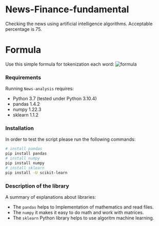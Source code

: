 # News-Finance-fundamental
Checking the news using artificial intelligence algorithms. Acceptable percentage is 75.

# Formula 
Use this simple formula for tokenization each word:
![formula](https://user-images.githubusercontent.com/113052872/192907744-cd3934e8-79ca-498d-8a22-04e60d323853.jpeg)


### Requirements
Running `News-analysis` requires:
* Python 3.7 (tested under Python 3.10.4)
* pandas 1.4.2
* numpy 1.22.3
* sklearn 1.1.2


### Installation
In order to test the script please run the following commands:
```sh
# install pandas
pip install pandas
# install numpy
pip install numpy
# install sklearn
pip install -U scikit-learn
```

### Description of the library
A summary of explanations about libraries:
* The `pandas` helps to Implementation of mathematics and read files.
* The `numpy` it makes it easy to do math and work with matrices.
* The `sklearn` Python  library helps to use algoritm machine learning.

